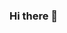 ### Hi there 👋

<!--
**AQSunicefProject/AQSunicefProject** is a ✨ _special_ ✨ repository because its `README.md` (this file) appears on your GitHub profile.


Our project focuses on combating malnutrition through a multi-faceted approach encompassing various critical components. Firstly, we prioritize Targeted Resource Allocation, identifying regions and communities with high malnutrition levels to direct interventions and resources where they are most needed efficiently. Early Intervention is a key aspect, achieved through data analysis to detect and predict malnutrition promptly, enabling timely and preventive measures for at-risk children. Personalized Nutritional Support is another vital element, as our model analyzes individual health data and dietary habits to create personalized nutrition plans for those in need. Nutritional Quality Improvement is addressed by assessing the nutritional content of food products and meals, guiding the development of balanced and nutritious diets for malnourished individuals. Lastly, our proposed model fosters Collaborative Solutions, encouraging cooperation among researchers, policymakers, and organizations to share data, insights, and best practices for more effective solutions against malnutrition
